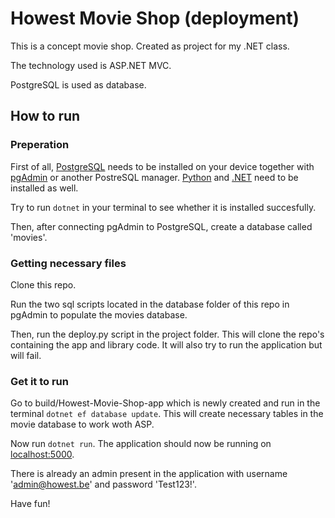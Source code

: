 # Howest Movie Shop (deployment)

This is a concept movie shop. Created as project for my .NET class.

The technology used is ASP.NET MVC.

PostgreSQL is used as database.

## How to run

### Preperation

First of all, [PostgreSQL](https://www.postgresql.org/download/) needs to be installed on your device together with [pgAdmin](https://www.pgadmin.org/download/) or another PostreSQL manager. [Python](https://www.python.org/downloads/) and [.NET](https://dotnet.microsoft.com/download) need to be installed as well.

Try to run `dotnet` in your terminal to see whether it is installed succesfully.

Then, after connecting pgAdmin to PostgreSQL, create a database called 'movies'.

### Getting necessary files

Clone this repo.

Run the two sql scripts located in the database folder of this repo in pgAdmin to populate the movies database.

Then, run the deploy.py script in the project folder. This will clone the repo's containing the app and library code. It will also try to run the application but will fail.

### Get it to run

Go to build/Howest-Movie-Shop-app which is newly created and run in the terminal `dotnet ef database update`. This will create necessary tables in the movie database to work woth ASP.

Now run `dotnet run`. The application should now be running on [localhost:5000](http://localhost:5000).

There is already an admin present in the application with username 'admin@howest.be' and password 'Test123!'.

Have fun!